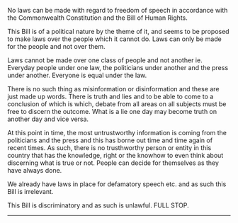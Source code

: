 No laws can be made with regard to freedom of speech in accordance with the Commonwealth
Constitution and the Bill of Human Rights.

This Bill is of a political nature by the theme of it, and seems to be proposed to make laws over the
people which it cannot do. Laws can only be made for the people and not over them.

Laws cannot be made over one class of people and not another ie. Everyday people under one law,
the politicians under another and the press under another. Everyone is equal under the law.

There is no such thing as misinformation or disinformation and these are just made up words. There
is truth and lies and to be able to come to a conclusion of which is which, debate from all areas on all
subjects must be free to discern the outcome. What is a lie one day may become truth on another
day and vice versa.

At this point in time, the most untrustworthy information is coming from the politicians and the
press and this has borne out time and time again of recent times. As such, there is no trusthworthy
person or entity in this country that has the knowledge, right or the knowhow to even think about
discerning what is true or not. People can decide for themselves as they have always done.

We already have laws in place for defamatory speech etc. and as such this Bill is irrelevant.

This Bill is discriminatory and as such is unlawful. FULL STOP.


-----

